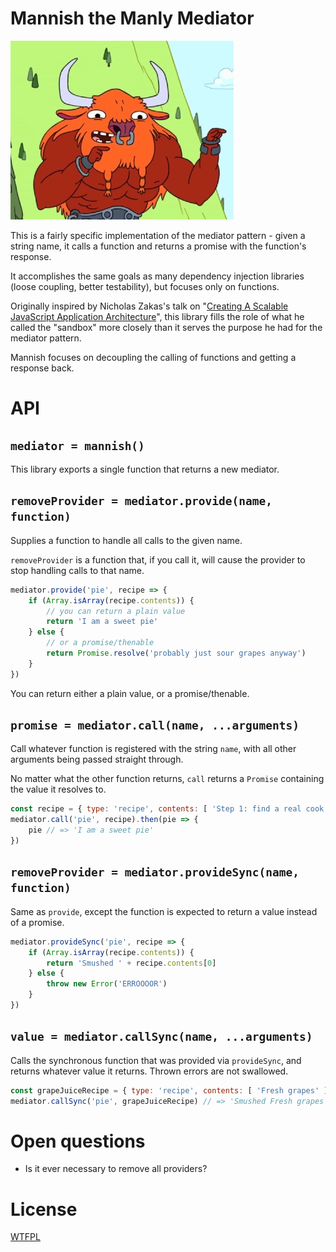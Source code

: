 # Mannish the Manly Mediator

![Adventure Time!](mannish.jpg)

This is a fairly specific implementation of the mediator pattern - given a string name, it calls a function and returns a promise with the function's response.

It accomplishes the same goals as many dependency injection libraries (loose coupling, better testability), but focuses only on functions.

Originally inspired by Nicholas Zakas's talk on "[Creating A Scalable JavaScript Application Architecture](http://youtu.be/b5pFv9NB9fs)", this library fills the role of what he called the "sandbox" more closely than it serves the purpose he had for the mediator pattern.

Mannish focuses on decoupling the calling of functions and getting a response back.

# API

## `mediator = mannish()`

This library exports a single function that returns a new mediator.

<!-- js
const mannish = require('./')

const mediator = mannish()
-->

## `removeProvider = mediator.provide(name, function)`

Supplies a function to handle all calls to the given name.

`removeProvider` is a function that, if you call it, will cause the provider to stop handling calls to that name.

```js
mediator.provide('pie', recipe => {
	if (Array.isArray(recipe.contents)) {
		// you can return a plain value
		return 'I am a sweet pie'
	} else {
		// or a promise/thenable
		return Promise.resolve('probably just sour grapes anyway')
	}
})
```

You can return either a plain value, or a promise/thenable.

## `promise = mediator.call(name, ...arguments)`

Call whatever function is registered with the string `name`, with all other arguments being passed straight through.

No matter what the other function returns, `call` returns a `Promise` containing the value it resolves to.

```js
const recipe = { type: 'recipe', contents: [ 'Step 1: find a real cook book' ] }
mediator.call('pie', recipe).then(pie => {
	pie // => 'I am a sweet pie'
})
```

## `removeProvider = mediator.provideSync(name, function)`

Same as `provide`, except the function is expected to return a value instead of a promise.

```js
mediator.provideSync('pie', recipe => {
	if (Array.isArray(recipe.contents)) {
		return 'Smushed ' + recipe.contents[0]
	} else {
		throw new Error('ERROOOOR')
	}
})
```

## `value = mediator.callSync(name, ...arguments)`

Calls the synchronous function that was provided via `provideSync`, and returns whatever value it returns.  Thrown errors are not swallowed.

```js
const grapeJuiceRecipe = { type: 'recipe', contents: [ 'Fresh grapes' ] }
mediator.callSync('pie', grapeJuiceRecipe) // => 'Smushed Fresh grapes'
```

# Open questions

- Is it ever necessary to remove all providers?

# License

[WTFPL](http://wtfpl2.com/)

